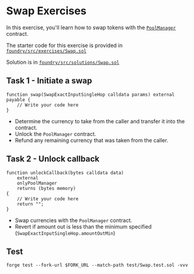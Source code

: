 # Swap Exercises

In this exercise, you'll learn how to swap tokens with the [`PoolManager`](https://github.com/Uniswap/v4-core/blob/main/src/PoolManager.sol) contract.

The starter code for this exercise is provided in [`foundry/src/exercises/Swap.sol`](https://github.com/Cyfrin/defi-uniswap-v4/blob/main/foundry/src/exercises/Swap.sol)

Solution is in [`foundry/src/solutions/Swap.sol`](https://github.com/Cyfrin/defi-uniswap-v4/blob/main/foundry/src/solutions/Swap.sol)

## Task 1 - Initiate a swap

```solidity
function swap(SwapExactInputSingleHop calldata params) external payable {
    // Write your code here
}
```

- Determine the currency to take from the caller and transfer it into the contract.
- Unlock the `PoolManager` contract.
- Refund any remaining currency that was taken from the caller.

## Task 2 - Unlock callback

```solidity
function unlockCallback(bytes calldata data)
    external
    onlyPoolManager
    returns (bytes memory)
{
    // Write your code here
    return "";
}
```

- Swap currencies with the `PoolManager` contract.
- Revert if amount out is less than the minimum specified (`SwapExactInputSingleHop.amountOutMin`)

## Test

```shell
forge test --fork-url $FORK_URL --match-path test/Swap.test.sol -vvv
```
